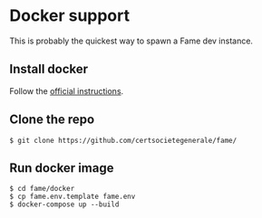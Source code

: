 # Docker support

This is probably the quickest way to spawn a Fame dev instance.

## Install docker

Follow the [official instructions](https://www.docker.com/community-edition).

## Clone the repo

    $ git clone https://github.com/certsocietegenerale/fame/

## Run docker image

    $ cd fame/docker
    $ cp fame.env.template fame.env
    $ docker-compose up --build
